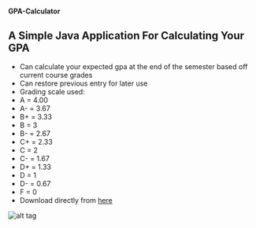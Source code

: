 #### GPA-Calculator
## A Simple Java Application For Calculating Your GPA

* Can calculate your expected gpa at the end of the semester based off current course grades
* Can restore previous entry for later use
* Grading scale used: 
 * A = 4.00
 * A- = 3.67
 * B+ = 3.33
 * B = 3
 * B- = 2.67
 * C+ = 2.33
 * C = 2
 * C- = 1.67
 * D+ = 1.33
 * D = 1
 * D- = 0.67
 * F = 0
* Download directly from [here](https://github.com/sagar794/GPA-Calculator/releases/download/v2.0/GPACalc.jar)

![alt tag](http://i.imgur.com/1WUiaMj.png)

